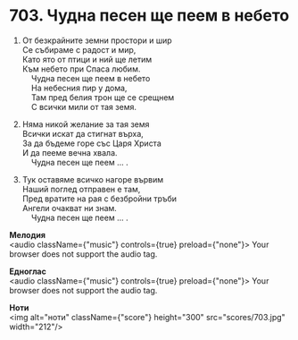 # 703. Чудна песен ще пеем в небето  

1. От безкрайните земни простори и шир  
Се събираме с радост и мир,  
Като ято от птици и ний ще летим  
Към небето при Спаса любим.  
    Чудна песен ще пеем в небето  
    На небесния пир у дома,  
    Там пред белия трон ще се срещнем  
    С всички мили от тая земя.  

2. Няма никой желание за тая земя  
Всички искат да стигнат върха,  
За да бъдеме горе със Царя Христа  
И да пееме вечна хвала.  
    Чудна песен ще пеем ... .  

3. Тук оставяме всичко нагоре вървим  
Наший поглед отправен е там,  
Пред вратите на рая с безбройни тръби  
Ангели очакват ни знам.  
    Чудна песен ще пеем ... .  

__Мелодия__  
<audio className={"music"} controls={true} preload={"none"}><source src="mp3/703.mp3" type="audio/mpeg"/>
Your browser does not support the audio tag.
</audio>  

__Едноглас__  
<audio className={"music"} controls={true} preload={"none"}><source src="transp/703.mp3" type="audio/mpeg"/>
Your browser does not support the audio tag.
</audio>  

__Ноти__  
<img alt="ноти" className={"score"} height="300" src="scores/703.jpg" width="212"/>
